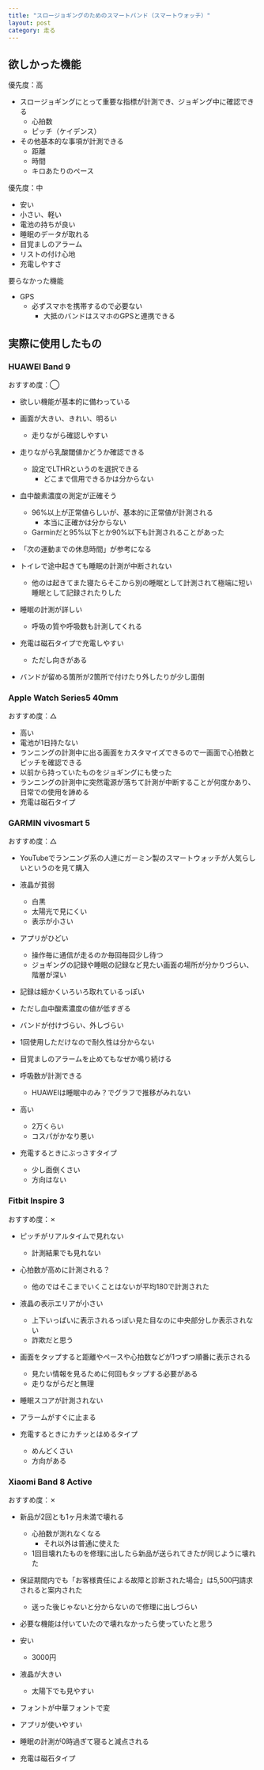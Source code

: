 ```yaml
---
title: "スロージョギングのためのスマートバンド（スマートウォッチ）"
layout: post
category: 走る
---
```


## 欲しかった機能

優先度：高

- スロージョギングにとって重要な指標が計測でき、ジョギング中に確認できる
  - 心拍数
  - ピッチ（ケイデンス）
- その他基本的な事項が計測できる
  - 距離
  - 時間
  - キロあたりのペース

優先度：中

- 安い
- 小さい、軽い
- 電池の持ちが良い
- 睡眠のデータが取れる
- 目覚ましのアラーム
- リストの付け心地
- 充電しやすさ

要らなかった機能

- GPS
  - 必ずスマホを携帯するので必要ない
    - 大抵のバンドはスマホのGPSと連携できる


## 実際に使用したもの

### HUAWEI Band 9
おすすめ度：◯

- 欲しい機能が基本的に備わっている
- 画面が大きい、きれい、明るい
  - 走りながら確認しやすい
- 走りながら乳酸閾値かどうか確認できる
  - 設定でLTHRというのを選択できる
    - どこまで信用できるかは分からない

- 血中酸素濃度の測定が正確そう
  - 96%以上が正常値らしいが、基本的に正常値が計測される
    - 本当に正確かは分からない
  - Garminだと95%以下とか90%以下も計測されることがあった

- 「次の運動までの休息時間」が参考になる

- トイレで途中起きても睡眠の計測が中断されない
  - 他のは起きてまた寝たらそこから別の睡眠として計測されて極端に短い睡眠として記録されたりした

- 睡眠の計測が詳しい
  - 呼吸の質や呼吸数も計測してくれる

- 充電は磁石タイプで充電しやすい
  - ただし向きがある
- バンドが留める箇所が2箇所で付けたり外したりが少し面倒


### Apple Watch Series5 40mm
おすすめ度：△

- 高い
- 電池が1日持たない
- ランニングの計測中に出る画面をカスタマイズできるので一画面で心拍数とピッチを確認できる
- 以前から持っていたものをジョギングにも使った
- ランニングの計測中に突然電源が落ちて計測が中断することが何度かあり、日常での使用を諦める
- 充電は磁石タイプ


### GARMIN vivosmart 5 
おすすめ度：△

- YouTubeでランニング系の人達にガーミン製のスマートウォッチが人気らしいというのを見て購入

- 液晶が貧弱
  - 白黒
  - 太陽光で見にくい
  - 表示が小さい

- アプリがひどい
  - 操作毎に通信が走るのか毎回毎回少し待つ
  - ジョギングの記録や睡眠の記録など見たい画面の場所が分かりづらい、階層が深い

- 記録は細かくいろいろ取れているっぽい
- ただし血中酸素濃度の値が低すぎる

- バンドが付けづらい、外しづらい
- 1回使用しただけなので耐久性は分からない
- 目覚ましのアラームを止めてもなぜか鳴り続ける

- 呼吸数が計測できる
  - HUAWEIは睡眠中のみ？でグラフで推移がみれない

- 高い
  - 2万くらい
  - コスパがかなり悪い

- 充電するときにぶっさすタイプ
  - 少し面倒くさい
  - 方向はない


### Fitbit Inspire 3
おすすめ度：✗

- ピッチがリアルタイムで見れない
  - 計測結果でも見れない

- 心拍数が高めに計測される？
  - 他のではそこまでいくことはないが平均180で計測された

- 液晶の表示エリアが小さい
  - 上下いっぱいに表示されるっぽい見た目なのに中央部分しか表示されない
  - 詐欺だと思う

- 画面をタップすると距離やペースや心拍数などが1つずつ順番に表示される
  - 見たい情報を見るために何回もタップする必要がある
  - 走りながらだと無理

- 睡眠スコアが計測されない

- アラームがすぐに止まる

- 充電するときにカチッとはめるタイプ
  - めんどくさい
  - 方向がある


### Xiaomi Band 8 Active 
おすすめ度：✗

- 新品が2回とも1ヶ月未満で壊れる
  - 心拍数が測れなくなる
    - それ以外は普通に使えた
  - 1回目壊れたものを修理に出したら新品が送られてきたが同じように壊れた

- 保証期間内でも「お客様責任による故障と診断された場合」は5,500円請求されると案内された
  - 送った後じゃないと分からないので修理に出しづらい

- 必要な機能は付いていたので壊れなかったら使っていたと思う

- 安い
  - 3000円
- 液晶が大きい
  - 太陽下でも見やすい
- フォントが中華フォントで変
- アプリが使いやすい

- 睡眠の計測が0時過ぎて寝ると減点される

- 充電は磁石タイプ

